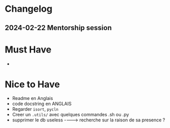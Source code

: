 # Changelog


## 2024-02-22 Mentorship session


# Must Have
- 

# Nice to Have
- Readme en Anglais
- code docstring en ANGLAIS
- Regarder ```isort```, ```pycln``` 
- Creer un ```.utils/``` avec quelques commandes .sh ou .py 
- supprimer le db useless ----> recherche sur la raison de sa presence ?
